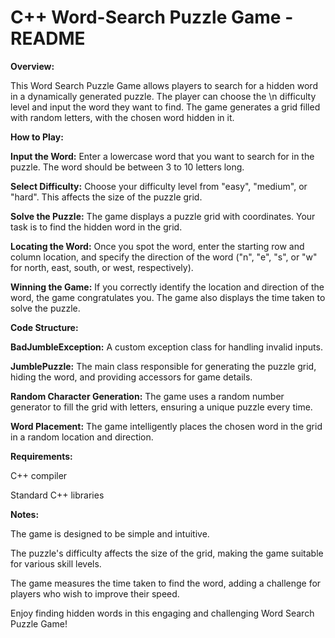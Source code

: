 # C++ Word-Search Puzzle Game - README

**Overview:**

This Word Search Puzzle Game allows players to search for a hidden word in a dynamically generated puzzle. The player can choose the \n difficulty level and input the word they want to find. The game generates a grid filled with random letters, with the chosen word hidden in it.

**How to Play:**

**Input the Word:** Enter a lowercase word that you want to search for in the puzzle. The word should be between 3 to 10 letters long.

**Select Difficulty:** Choose your difficulty level from "easy", "medium", or "hard". This affects the size of the puzzle grid.

**Solve the Puzzle:** The game displays a puzzle grid with coordinates. Your task is to find the hidden word in the grid.

**Locating the Word:** Once you spot the word, enter the starting row and column location, and specify the direction of the word ("n", "e", "s", or "w" for north, east, south, or west, respectively).

**Winning the Game:** If you correctly identify the location and direction of the word, the game congratulates you. The game also displays the time taken to solve the puzzle.

**Code Structure:**

**BadJumbleException:** A custom exception class for handling invalid inputs.

**JumblePuzzle:** The main class responsible for generating the puzzle grid, hiding the word, and providing accessors for game details.

**Random Character Generation:** The game uses a random number generator to fill the grid with letters, ensuring a unique puzzle every time.

**Word Placement:** The game intelligently places the chosen word in the grid in a random location and direction.

**Requirements:**

C++ compiler

Standard C++ libraries

**Notes:**

The game is designed to be simple and intuitive.

The puzzle's difficulty affects the size of the grid, making the game suitable for various skill levels.

The game measures the time taken to find the word, adding a challenge for players who wish to improve their speed.

Enjoy finding hidden words in this engaging and challenging Word Search Puzzle Game!





